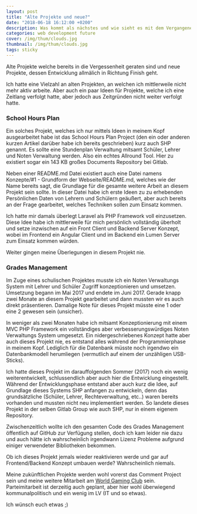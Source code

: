 ```yaml
---
layout: post
title: "Alte Projekte und neue?"
date: "2018-06-18 16:12:00 +0200"
description: Was kommt als nächstes und wie sieht es mit dem Vergangenen aus?
categories: web development future
cover: /img/thum/clouds.jpg
thumbnail: /img/thum/clouds.jpg
tags: sticky
---
```

Alte Projekte welche bereits in die Vergessenheit geraten sind und neue Projekte, dessen Entwicklung allmälich in Richtung Finish geht.

Ich hatte eine Vielzahl an alten Projekten, an welchen ich mittlerweile nicht mehr aktiv arbeite. Aber auch ein paar Ideen für Projekte, welche ich eine Zeitlang verfolgt hatte, aber jedoch aus Zeitgründen nicht weiter verfolgt hatte.

### School Hours Plan
Ein solches Projekt, welches ich nur mittels Ideen in meinem Kopf ausgearbeitet habe ist das School Hours Plan Project (den ein oder anderen kurzen Artikel darüber habe ich bereits geschrieben) kurz auch SHP genannt. Es sollte eine Stundenplan Verwaltung mitsamt Schüler, Lehrer und Noten Verwaltung werden. Also ein echtes Allround Tool. Hier zu existiert sogar ein 143 KB großes Documents Repository bei Gitlab.

Neben einer README.md Datei existiert auch eine Datei namens Konzepte/#1 - Grundform der Webseite/README.md, welches wie der Name bereits sagt, die Grundlage für die gesamte weitere Arbeit an diesem Projekt sein sollte. In dieser Datei habe ich erste Ideen zu zu erhebenden Persönlichen Daten von Lehrern und Schülern geäußert, aber auch bereits an der Frage gearbeitet, welches Techniken sollen zum Einsatz kommen.

Ich hatte mir damals überlegt Laravel als PHP Framework voll einzusetzen. Diese Idee habe ich mittlerweile für mich persönlich vollständig überholt und setze inzwischen auf ein Front Client und Backend Server Konzept, wobei im Frontend ein Angular Client und im Backend ein Lumen Server zum Einsatz kommen würden.

Weiter gingen meine Überlegungen in diesem Projekt nie.

### Grades Management
Im Zuge eines schulischen Projektes musste ich ein Noten Verwaltungs System mit Lehrer und Schüler Zugriff konzeptionieren und umsetzen. Umsetzung begann im Mai 2017 und endete im Juni 2017. Gerade knapp zwei Monate an diesem Projekt gearbeitet und dann mussten wir es auch direkt präsentieren. Damalige Note für dieses Projekt müsste eine 1 oder eine 2 gewesen sein (unsicher).

In weniger als zwei Monaten habe ich mitsamt Konzeptionierung mit einem MVC PHP Framework ein vollständiges aber verbesserungswürdiges Noten Verwaltungs System umgesetzt. Ein nidergeschriebenes Konzept hatte aber auch dieses Projekt nie, es entstand alles während der Programmierphase in meinem Kopf. Lediglich für die Datenbank müsste noch irgendwo ein Datenbankmodell herumliegen (vermutlich auf einem der unzähligen USB-Sticks).

Ich hatte dieses Projekt im darauffolgenden Sommer (2017) noch ein wenig weiterentwickelt, schlussendlich aber auch hier die Entwicklung eingestellt. Während der Entwicklungsphase entstand aber auch kurz die Idee, auf Grundlage dieses Systems SHP anfangen zu entwickeln, denn das grundsätzliche (Schüler, Lehrer, Rechteverwaltung, etc..) waren bereits vorhanden und mussten nicht neu implementiert werden. So landete dieses Projekt in der selben Gitlab Group wie auch SHP, nur in einem eigenem Repository.

Zwischenzeitlich wollte ich den gesamten Code des Grades Management öffentlich auf GitHub zur Verfügung stellen, doch ich kam leider nie dazu und auch hätte ich wahrscheinlich irgendwann Lizenz Probleme aufgrund einiger verwendeter Bibliotheken bekommen.

Ob ich dieses Projekt jemals wieder reaktivieren werde und gar auf Frontend/Backend Konzept umbauen werde? Wahrscheinlich niemals.

Meine zukünftlichen Projekte werden wohl vorerst das Comment Project sein und meine weitere Mitarbeit am [World Gaming Club](https://wgc.li) sein. Parteimitarbeit ist derzeitig auch geplant, aber hier wohl überwiegend kommunalpolitisch und ein wenig im LV (IT und so etwas).

Ich wünsch euch etwas ;)